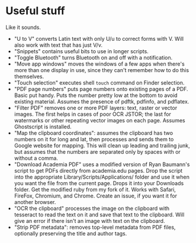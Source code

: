 # Useful stuff

Like it sounds.

- "U to V" converts Latin text with only U/u to correct forms with V. Will also work with text that has just V/v.
- "Snippets" contains useful bits to use in longer scripts.
- "Toggle Bluetooth" turns Bluetooth on and off with a notification.
- "Move app windows" moves the windows of a few apps when there's more than one display in use, since they can't remember how to do this themselves.
- "Touch selection" executes shell `touch` command on Finder selection.
- "PDF page numbers" puts page numbers onto existing pages of a PDF. Basic put handy. Puts the number pretty low at the bottom to avoid existing material. Assumes the presence of pdftk, pdfinfo, and pdflatex.
- "Filter PDF" removes one or more PDF layers: text, raster or vector images. The first helps in cases of poor OCR <cough>JSTOR<cough>; the last for watermarks or other repeating vector images on each page. Assumes Ghostscript is installed.
- "Map the clipboard coordinates": assumes the clipboard has two numbers on it for long and lat, then processes and sends them to Google website for mapping. This will clean up leading and trailing junk, but assumes that the numbers are separated only by spaces with or without a comma.
- "Download Academia PDF" uses a modified version of Ryan Baumann's script to get PDFs directly from academia.edu pages. Drop the script into the appropriate Library/Scripts/Applications/ folder and use it when you want the file from the current page. Drops it into your Downloads folder. Get the modified ruby from my fork of it. Works with Safari, FireFox, Chromium, and Chrome. Create an issue, if you want it for another browser.
- "OCR the clipboard" processes the image on the clipboard with tesseract to read the text on it and save that text to the clipboard. Will give an error if there isn't an image with text on the clipboard.
- "Strip PDF metadata": removes top-level metadata from PDF files, optionally preserving the title and author tags.
